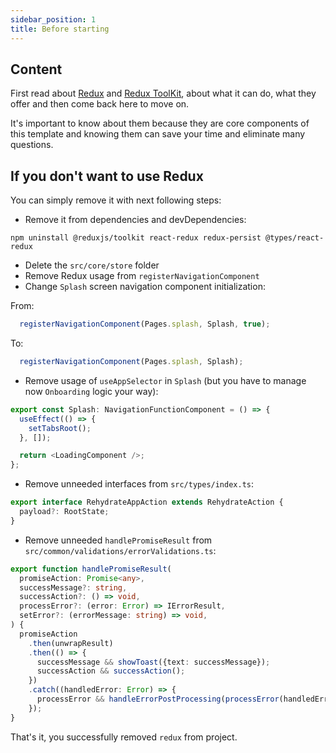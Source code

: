 ```yaml
---
sidebar_position: 1
title: Before starting
---
```


## Content

First read about [Redux](https://redux.js.org/introduction/getting-started) and [Redux ToolKit](https://redux-toolkit.js.org/introduction/getting-started), about what it can do, what they offer and then come back here to move on.

It's important to know about them because they are core components of this template and knowing them can save your time
and eliminate many questions.

## If you don't want to use Redux

You can simply remove it with next following steps:
- Remove it from dependencies and devDependencies:

```shell
npm uninstall @reduxjs/toolkit react-redux redux-persist @types/react-redux
```

- Delete the `src/core/store` folder
- Remove Redux usage from `registerNavigationComponent`
- Change `Splash` screen navigation component initialization:

From:

```typescript jsx
  registerNavigationComponent(Pages.splash, Splash, true);
```

To:

```typescript jsx
  registerNavigationComponent(Pages.splash, Splash);
```

- Remove usage of `useAppSelector` in `Splash` (but you have to manage now `Onboarding` logic your way):
```typescript jsx
export const Splash: NavigationFunctionComponent = () => {
  useEffect(() => {
    setTabsRoot();
  }, []);

  return <LoadingComponent />;
};
```

- Remove unneeded interfaces from `src/types/index.ts`:
```typescript jsx
export interface RehydrateAppAction extends RehydrateAction {
  payload?: RootState;
}
```

- Remove unneeded `handlePromiseResult` from `src/common/validations/errorValidations.ts`:

```typescript jsx
export function handlePromiseResult(
  promiseAction: Promise<any>,
  successMessage?: string,
  successAction?: () => void,
  processError?: (error: Error) => IErrorResult,
  setError?: (errorMessage: string) => void,
) {
  promiseAction
    .then(unwrapResult)
    .then(() => {
      successMessage && showToast({text: successMessage});
      successAction && successAction();
    })
    .catch((handledError: Error) => {
      processError && handleErrorPostProcessing(processError(handledError), setError);
    });
}
```

That's it, you successfully removed `redux` from project.
